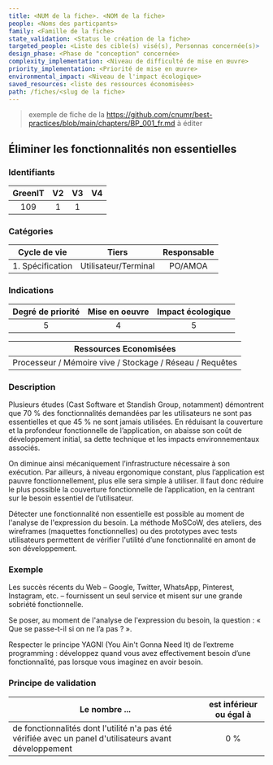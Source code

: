 ```yaml
---
title: <NUM de la fiche>. <NOM de la fiche>
people: <Noms des particpants>
family: <Famille de la fiche>
state_validation: <Status le création de la fiche>
targeted_people: <Liste des cible(s) visé(s), Personnas concernée(s)>
design_phase: <Phase de "conception" concernée>
complexity_implementation: <Niveau de difficulté de mise en œuvre>
priority_implementation: <Priorité de mise en œuvre>
environmental_impact: <Niveau de l'impact écologique>
saved_resources: <liste des ressources économisées>
path: /fiches/<slug de la fiche>
---
```


> exemple de fiche de la https://github.com/cnumr/best-practices/blob/main/chapters/BP_001_fr.md à éditer

## Éliminer les fonctionnalités non essentielles

### Identifiants

| GreenIT | V2  | V3  | V4  |
| :-----: | :-: | :-: | :-: |
|   109   |  1  |  1  |     |

### Catégories

|   Cycle de vie   |        Tiers         | Responsable |
| :--------------: | :------------------: | :---------: |
| 1. Spécification | Utilisateur/Terminal |   PO/AMOA   |

### Indications

| Degré de priorité | Mise en oeuvre | Impact écologique |
| :---------------: | :------------: | :---------------: |
|         5         |       4        |         5         |

|                  Ressources Economisées                  |
| :------------------------------------------------------: |
| Processeur / Mémoire vive / Stockage / Réseau / Requêtes |

### Description

Plusieurs études (Cast Software et Standish Group, notamment) démontrent que 70 % des fonctionnalités demandées par les utilisateurs ne sont pas essentielles et que 45 % ne sont jamais utilisées. En réduisant la couverture et la profondeur fonctionnelle de l’application, on abaisse son coût de développement initial, sa dette technique et les impacts environnementaux associés.

On diminue ainsi mécaniquement l’infrastructure nécessaire à son exécution. Par ailleurs, à niveau ergonomique constant, plus l’application est pauvre fonctionnellement, plus elle sera simple à utiliser. Il faut donc réduire le plus possible la couverture fonctionnelle de l’application, en la centrant sur le besoin essentiel de l’utilisateur.

Détecter une fonctionnalité non essentielle est possible au moment de l'analyse de l'expression du besoin. La méthode MoSCoW, des ateliers, des wireframes (maquettes fonctionnelles) ou des prototypes avec tests utilisateurs permettent de vérifier l'utilité d’une fonctionnalité en amont de son développement.

### Exemple

Les succès récents du Web – Google, Twitter, WhatsApp, Pinterest, Instagram, etc. – fournissent un seul service et misent sur une grande sobriété fonctionnelle.

Se poser, au moment de l'analyse de l'expression du besoin, la question : « Que se passe-t-il si on ne l’a pas ? ».

Respecter le principe YAGNI (You Ain't Gonna Need It) de l’extreme programming : développez quand vous avez effectivement besoin d’une fonctionnalité, pas lorsque vous imaginez en avoir besoin.

### Principe de validation

| Le nombre ...                                                                                           | est inférieur ou égal à |
| ------------------------------------------------------------------------------------------------------- | :---------------------: |
| de fonctionnalités dont l'utilité n'a pas été vérifiée avec un panel d'utilisateurs avant développement |           0 %           |
